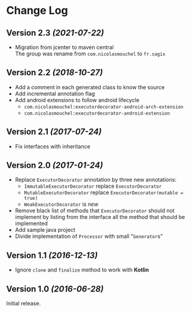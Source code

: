 Change Log
==========

Version 2.3 *(2021-07-22)*
----------------------------

* Migration from jcenter to maven central  
  The group was rename from `com.nicolasmouchel` to `fr.sagix`

Version 2.2 *(2018-10-27)*
----------------------------

* Add a comment in each generated class to know the source
* Add incremental annotation flag
* Add android extensions to follow android lifecycle
  * `com.nicolasmouchel:executordecorator-android-arch-extension`
  * `com.nicolasmouchel:executordecorator-android-extension`

Version 2.1 *(2017-07-24)*
----------------------------

* Fix interfaces with inheritance

Version 2.0 *(2017-01-24)*
----------------------------

* Replace `ExecutorDecorator` annotation by three new annotations:
    * `ImmutableExecutorDecorator` replace `ExecutorDecorator`
    * `MutableExecutorDecorator` replace `ExecutorDecorator(mutable = true)`
    * `WeakExecutorDecorator` is _new_
* Remove black list of methods that `ExecutorDecorator` should not implement by listing from the interface all the
  method that should be implemented
 * Add sample java project
 * Divide implementation of `Processor` with small "`Generator`s"


Version 1.1 *(2016-12-13)*
----------------------------

 * Ignore `clone` and `finalize` method to work with __Kotlin__
 
Version 1.0 *(2016-06-28)*
----------------------------

 Initial release.